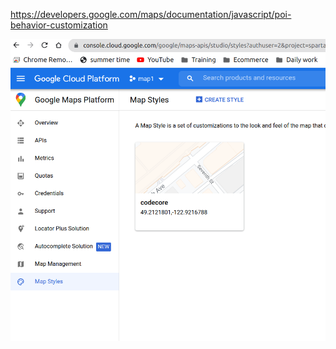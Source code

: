 
https://developers.google.com/maps/documentation/javascript/poi-behavior-customization

![](https://github.com/harryji168/Pictures/blob/main/Screenshot%20from%202021-11-23%2012-53-14.png)